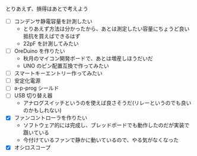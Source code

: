 とりあえず、損得はあとで考えよう

+ [ ] コンデンサ静電容量を計測したい
  + とりあえず方法は分かったから、あとは測定したい容量にちょうど良い抵抗を買えばできるはず
  + 22pF を計測してみたい
+ [ ] OreDuino を作りたい
  + 秋月のマイコン開発ボードで、あとは増産しほうだいだ
  + UNO のピン配置互換で作ってみたい
+ [ ] スマートキーエントリー作ってみたい
+ [ ] 安定化電源
+ [ ] a-p-prog シールド
+ [ ] USB 切り替え器
  + アナログスイッチというのを使えば良さそうだ(リレーというのでも良いのかもしれない)
+ [x] ファンコントローラを作りたい
  + ソフトウェア的には完成し、ブレッドボードでも動作したのだが実装で躓いている
  + 今付けているファンで静かに動いているので、やる気がなくなった
+ [x] オシロスコープ
